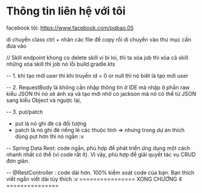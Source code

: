 # Thông tin liên hệ với tôi

facebook tôi: https://www.facebook.com/pqbao.05


di chuyển class ctrl + nhân các file để copy rồi di chuyển vào thư mục cần đưa vào 

// Skill endpoint khong co delete skill vi bi loi, thì ta xóa job thì xóa cả skill những xóa skill thì job nó lỗi 
build.gradle.kts


-- 1. khi tạo mới user thì khi truyền id = 0 or null thì nó biêt là tạo mới user

-- 2. RequestBody là không cần nhập thông tin ở IDE mà nhập ở phần raw kiểu JSON thì nó sẽ ánh xạ và tạo mới nhờ có jackson mà nó có thể từ JSON sang kiểu Object và ngược lại, 

-- 3. put/patch
  - put là nó ghi đè cả đối tượng
  - patch là nó ghi đè riếng lẻ các thuộc tính
  => nhưng trong dự án thích dùng put hơn thì nó ngắn :v

-- Spring Data Rest: code ngắn, phù hợp để phát triển ứng dụng một cách nhanh nhất có
thể (vì code rất ít). Vì vậy, phù hợp để giải quyết tác vụ CRUD đơn giản.

-- @RestController : code dài hơn. 100% kiểm soát code của bạn. Bạn thích viết ngắn viết
dài tùy thích :v
     ================ XONG CHƯƠNG 4  ===============